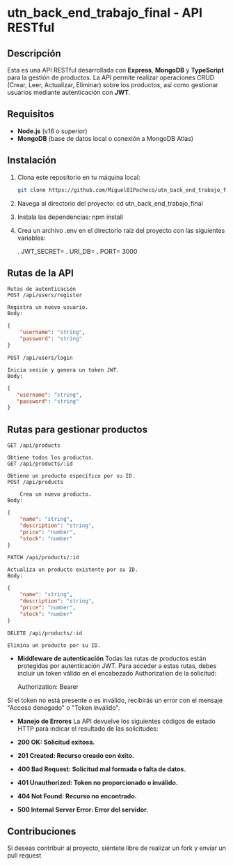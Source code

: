 # utn_back_end_trabajo_final - API RESTful

## Descripción

Esta es una API RESTful desarrollada con **Express**, **MongoDB** y **TypeScript** para la gestión de productos. La API permite realizar operaciones CRUD (Crear, Leer, Actualizar, Eliminar) sobre los productos, así como gestionar usuarios mediante autenticación con **JWT**.

## Requisitos

- **Node.js** (v16 o superior)
- **MongoDB** (base de datos local o conexión a MongoDB Atlas)

## Instalación

1. Clona este repositorio en tu máquina local:
   ```bash
   git clone https://github.com/Miguel01Pacheco/utn_back_end_trabajo_final

2. Navega al directorio del proyecto:
   cd utn_back_end_trabajo_final

3. Instala las dependencias:
    npm install

4. Crea un archivo .env en el directorio raíz del proyecto con las siguientes variables:

    . JWT_SECRET=<tu-clave-secreta>
    . URI_DB=<tu-uri-de-mongodb>
    . PORT= 3000

## Rutas de la API
    Rutas de autenticación
    POST /api/users/register

    Registra un nuevo usuario.
    Body:
```json
{
    "username": "string",
    "password": "string"
}
```

    POST /api/users/login

    Inicia sesión y genera un token JWT.
    Body:
```json    
{
   "username": "string",
   "password": "string"
}
```

## Rutas para gestionar productos
    GET /api/products

    Obtiene todos los productos.
    GET /api/products/:id

    Obtiene un producto específico por su ID.
    POST /api/products

        Crea un nuevo producto.
    Body:
```json    
{
    "name": "string",
    "description": "string",
    "price": "number",
    "stock": "number"
}
```

    PATCH /api/products/:id

    Actualiza un producto existente por su ID.
    Body:
```json    
{
    "name": "string",
    "description": "string",
    "price": "number",
    "stock": "number"
}
```

    DELETE /api/products/:id

    Elimina un producto por su ID.

- **Middleware de autenticación**
Todas las rutas de productos están protegidas por autenticación JWT. Para acceder a estas rutas, debes incluir un token válido en el encabezado Authorization de la solicitud: 

    Authorization: Bearer <tu-token-jwt>

Si el token no está presente o es inválido, recibirás un error con el mensaje "Acceso denegado" o "Token inválido".

- **Manejo de Errores**
La API devuelve los siguientes códigos de estado HTTP para indicar el resultado de las solicitudes:

- **200 OK: Solicitud exitosa.**
- **201 Created: Recurso creado con éxito.**
- **400 Bad Request: Solicitud mal formada o falta de datos.**
- **401 Unauthorized: Token no proporcionado o inválido.**
- **404 Not Found: Recurso no encontrado.**
- **500 Internal Server Error: Error del servidor.**


## Contribuciones
Si deseas contribuir al proyecto, siéntete libre de realizar un fork y enviar un pull request
